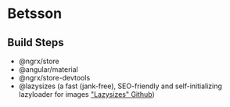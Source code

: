 # Betsson

## Build Steps

- @ngrx/store
- @angular/material
- @ngrx/store-devtools
- @lazysizes (a fast (jank-free), SEO-friendly and self-initializing lazyloader for images ["Lazysizes" Github](https://github.com/afarkas/lazysizes))
